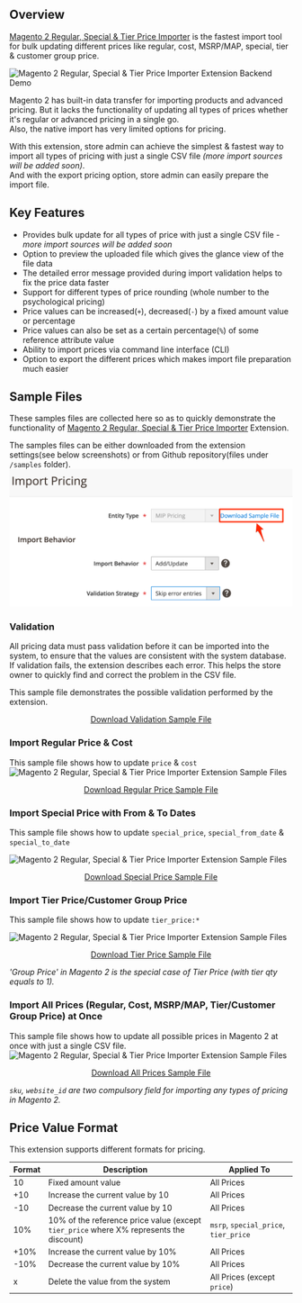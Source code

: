 
## Overview
[Magento 2 Regular, Special & Tier Price Importer](https://www.magepsycho.com/extensions/magento-2/magento2-mass-regular-special-tier-group-price-importer.html) is the fastest import tool for bulk updating different prices like regular, cost, MSRP/MAP, special, tier & customer group price.  
  
![Magento 2 Regular, Special & Tier Price Importer Extension Backend Demo](http://g.recordit.co/9t1Dt1srQD.gif)  
  
Magento 2 has built-in data transfer for importing products and advanced pricing. But it lacks the functionality of updating all types of prices whether it's regular or advanced pricing in a single go.  
Also, the native import has very limited options for pricing.  
  
With this extension, store admin can achieve the simplest & fastest way to import all types of pricing with just a single CSV file *(more import sources will be added soon)*.  
And with the export pricing option, store admin can easily prepare the import file.  
  
## Key Features
* Provides bulk update for all types of price with just a single CSV file - *more import sources will be added soon*  
* Option to preview the uploaded file which gives the glance view of the file data  
* The detailed error message provided during import validation helps to fix the price data faster  
* Support for different types of price rounding (whole number to the psychological pricing)  
* Price values can be increased(`+`), decreased(`-`) by a fixed amount value or percentage  
* Price values can also be set as a certain percentage(`%`) of some reference attribute value  
* Ability to import prices via command line interface (CLI)
* Option to export the different prices which makes import file preparation much easier  
  
## Sample Files  
These samples files are collected here so as to quickly demonstrate the functionality of [Magento 2 Regular, Special & Tier Price Importer](https://www.magepsycho.com/extensions/magento-2/magento2-mass-regular-special-tier-group-price-importer.html) Extension.  
  
The samples files can be either downloaded from the extension settings(see below screenshots) or from Github repository(files under `/samples` folder).  
![Magento 2 Regular, Special & Tier Price Importer Extension Sample Files](https://raw.githubusercontent.com/MagePsycho/magento2-regular-special-tier-price-importer-sample-files/master/docs/download-sample-file.png)  
  
### Validation  
All pricing data must pass validation before it can be imported into the system, to ensure that the values are consistent with the system database.    
If validation fails, the extension describes each error. This helps the store owner to quickly find and correct the problem in the CSV file.    
  
This sample file demonstrates the possible validation performed by the extension.  

<p align="center">
  <a href="https://github.com/MagePsycho/magento2-regular-special-tier-price-importer-sample-files/blob/master/samples/1.validation_sample.csv" title="Download Validation Sample File">Download Validation Sample File</a> 
</p>
  
### Import Regular Price & Cost  
This sample file shows how to update `price` & `cost`
 ![Magento 2 Regular, Special & Tier Price Importer Extension Sample Files](http://g.recordit.co/ALTkYjrFQu.gif)
 
<p align="center">
  <a href="https://github.com/MagePsycho/magento2-regular-special-tier-price-importer-sample-files/blob/master/samples/3.regular_price_sample.csv" title="Download Regular Price Sample File">Download Regular Price Sample File</a> 
</p>

### Import Special Price with From & To Dates  
This sample file shows how to update `special_price`, `special_from_date` & `special_to_date`

 ![Magento 2 Regular, Special & Tier Price Importer Extension Sample Files](http://g.recordit.co/QeJFtXKMA2.gif)
 
<p align="center">
  <a href="https://github.com/MagePsycho/magento2-regular-special-tier-price-importer-sample-files/blob/master/samples/4.special_price_sample.csv" title="Download Special Price Sample File">Download Special Price Sample File</a> 
</p>   
  
### Import Tier Price/Customer Group Price  
 This sample file shows how to update `tier_price:*`
 
 ![Magento 2 Regular, Special & Tier Price Importer Extension Sample Files](http://g.recordit.co/UvCGAMUson.gif)
 
<p align="center">
  <a href="https://github.com/MagePsycho/magento2-regular-special-tier-price-importer-sample-files/blob/master/samples/5.tier_price_sample.csv" title="Download Tier Price Sample File">Download Tier Price Sample File</a> 
</p>  

*'Group Price' in Magento 2 is the special case of Tier Price (with tier qty equals to 1).*

### Import All Prices (Regular, Cost, MSRP/MAP, Tier/Customer Group Price)  at Once
This sample file shows how to update all possible prices in Magento 2 at once with just a single CSV file.
![Magento 2 Regular, Special & Tier Price Importer Extension Sample Files](http://g.recordit.co/biMoNGTqVb.gif)

<p align="center">
  <a href="https://github.com/MagePsycho/magento2-regular-special-tier-price-importer-sample-files/blob/master/samples/2.all_prices_sample.csv" title="Download All Prices Sample File">Download All Prices Sample File</a> 
</p>  

  *`sku`, `website_id` are two compulsory field for importing any types of pricing in Magento 2.*
 ## Price Value Format 
This extension supports different formats for pricing.


| Format | Description | Applied To |
| ------- | -------------- | ------------ |
| 10   | 	Fixed amount value  | All Prices |
| +10   | Increase the current value by 10  | All Prices |
| -10   | Decrease the current value by 10  | All Prices |
| 10%   | 10% of the reference price value (except `tier_price` where X% represents the discount) | `msrp`, `special_price`, `tier_price` |
| +10%  | Increase the current value by 10%  | All Prices |
| -10%  | Decrease the current value by 10%  | All Prices |
| x | Delete the value from the system  | All Prices (except `price`) |
